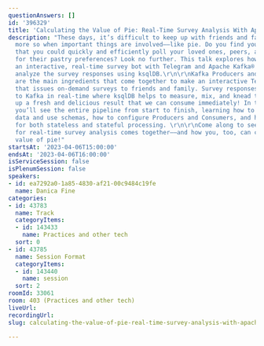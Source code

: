 ```yaml
---
questionAnswers: []
id: '396329'
title: 'Calculating the Value of Pie: Real-Time Survey Analysis With Apache Kafka®'
description: "These days, it’s difficult to keep up with friends and family, even
  more so when important things are involved––like pie. Do you find yourself wishing
  that you could quickly and efficiently poll your loved ones, peers, and colleagues
  for their pastry preferences? Look no further. This talk explores how to create
  an interactive, real-time survey bot with Telegram and Apache Kafka® and how to
  analyze the survey responses using ksqlDB.\r\n\r\nKafka Producers and Consumers
  are the main ingredients that come together to make an interactive Telegram bot
  that issues on-demand surveys to friends and family. Survey responses are written
  to Kafka in real-time where ksqlDB helps to measure, mix, and knead the data––serving
  up a fresh and delicious result that we can consume immediately! In this session,
  you’ll see the entire pipeline from start to finish, learning how to think about
  data and use schemas, how to configure Producers and Consumers, and how to use ksqlDB
  for both stateless and stateful processing. \r\n\r\nCome along to see how this recipe
  for real-time survey analysis comes together––and how you, too, can calculate the
  value of pie!"
startsAt: '2023-04-06T15:00:00'
endsAt: '2023-04-06T16:00:00'
isServiceSession: false
isPlenumSession: false
speakers:
- id: ea7292a0-1a85-4830-af21-00c9484c19fe
  name: Danica Fine
categories:
- id: 43783
  name: Track
  categoryItems:
  - id: 143433
    name: Practices and other tech
  sort: 0
- id: 43785
  name: Session Format
  categoryItems:
  - id: 143440
    name: session
  sort: 2
roomId: 33061
room: 403 (Practices and other tech)
liveUrl: 
recordingUrl: 
slug: calculating-the-value-of-pie-real-time-survey-analysis-with-apache-kafka

---
```

